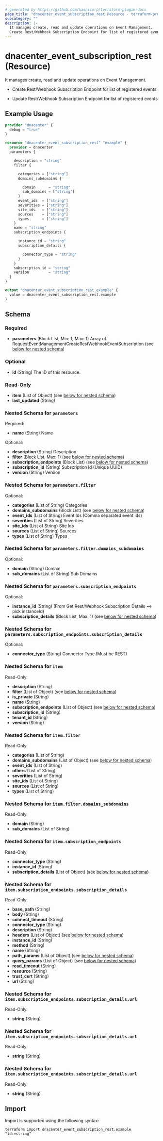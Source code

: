 ```yaml
---
# generated by https://github.com/hashicorp/terraform-plugin-docs
page_title: "dnacenter_event_subscription_rest Resource - terraform-provider-dnacenter"
subcategory: ""
description: |-
  It manages create, read and update operations on Event Management.
  Create Rest/Webhook Subscription Endpoint for list of registered eventsUpdate Rest/Webhook Subscription Endpoint for list of registered events
---
```


# dnacenter_event_subscription_rest (Resource)

It manages create, read and update operations on Event Management.

- Create Rest/Webhook Subscription Endpoint for list of registered events

- Update Rest/Webhook Subscription Endpoint for list of registered events

## Example Usage

```terraform
provider "dnacenter" {
  debug = "true"
}

resource "dnacenter_event_subscription_rest" "example" {
  provider = dnacenter
  parameters {

    description = "string"
    filter {

      categories = ["string"]
      domains_subdomains {

        domain      = "string"
        sub_domains = ["string"]
      }
      event_ids  = ["string"]
      severities = ["string"]
      site_ids   = ["string"]
      sources    = ["string"]
      types      = ["string"]
    }
    name = "string"
    subscription_endpoints {

      instance_id = "string"
      subscription_details {

        connector_type = "string"
      }
    }
    subscription_id = "string"
    version         = "string"
  }
}

output "dnacenter_event_subscription_rest_example" {
  value = dnacenter_event_subscription_rest.example
}
```

<!-- schema generated by tfplugindocs -->
## Schema

### Required

- **parameters** (Block List, Min: 1, Max: 1) Array of RequestEventManagementCreateRestWebhookEventSubscription (see [below for nested schema](#nestedblock--parameters))

### Optional

- **id** (String) The ID of this resource.

### Read-Only

- **item** (List of Object) (see [below for nested schema](#nestedatt--item))
- **last_updated** (String)

<a id="nestedblock--parameters"></a>
### Nested Schema for `parameters`

Required:

- **name** (String) Name

Optional:

- **description** (String) Description
- **filter** (Block List, Max: 1) (see [below for nested schema](#nestedblock--parameters--filter))
- **subscription_endpoints** (Block List) (see [below for nested schema](#nestedblock--parameters--subscription_endpoints))
- **subscription_id** (String) Subscription Id (Unique UUID)
- **version** (String) Version

<a id="nestedblock--parameters--filter"></a>
### Nested Schema for `parameters.filter`

Optional:

- **categories** (List of String) Categories
- **domains_subdomains** (Block List) (see [below for nested schema](#nestedblock--parameters--filter--domains_subdomains))
- **event_ids** (List of String) Event Ids (Comma separated event ids)
- **severities** (List of String) Severities
- **site_ids** (List of String) Site Ids
- **sources** (List of String) Sources
- **types** (List of String) Types

<a id="nestedblock--parameters--filter--domains_subdomains"></a>
### Nested Schema for `parameters.filter.domains_subdomains`

Optional:

- **domain** (String) Domain
- **sub_domains** (List of String) Sub Domains



<a id="nestedblock--parameters--subscription_endpoints"></a>
### Nested Schema for `parameters.subscription_endpoints`

Optional:

- **instance_id** (String) (From 	Get Rest/Webhook Subscription Details --> pick instanceId)
- **subscription_details** (Block List, Max: 1) (see [below for nested schema](#nestedblock--parameters--subscription_endpoints--subscription_details))

<a id="nestedblock--parameters--subscription_endpoints--subscription_details"></a>
### Nested Schema for `parameters.subscription_endpoints.subscription_details`

Optional:

- **connector_type** (String) Connector Type (Must be REST)




<a id="nestedatt--item"></a>
### Nested Schema for `item`

Read-Only:

- **description** (String)
- **filter** (List of Object) (see [below for nested schema](#nestedobjatt--item--filter))
- **is_private** (String)
- **name** (String)
- **subscription_endpoints** (List of Object) (see [below for nested schema](#nestedobjatt--item--subscription_endpoints))
- **subscription_id** (String)
- **tenant_id** (String)
- **version** (String)

<a id="nestedobjatt--item--filter"></a>
### Nested Schema for `item.filter`

Read-Only:

- **categories** (List of String)
- **domains_subdomains** (List of Object) (see [below for nested schema](#nestedobjatt--item--filter--domains_subdomains))
- **event_ids** (List of String)
- **others** (List of String)
- **severities** (List of String)
- **site_ids** (List of String)
- **sources** (List of String)
- **types** (List of String)

<a id="nestedobjatt--item--filter--domains_subdomains"></a>
### Nested Schema for `item.filter.domains_subdomains`

Read-Only:

- **domain** (String)
- **sub_domains** (List of String)



<a id="nestedobjatt--item--subscription_endpoints"></a>
### Nested Schema for `item.subscription_endpoints`

Read-Only:

- **connector_type** (String)
- **instance_id** (String)
- **subscription_details** (List of Object) (see [below for nested schema](#nestedobjatt--item--subscription_endpoints--subscription_details))

<a id="nestedobjatt--item--subscription_endpoints--subscription_details"></a>
### Nested Schema for `item.subscription_endpoints.subscription_details`

Read-Only:

- **base_path** (String)
- **body** (String)
- **connect_timeout** (String)
- **connector_type** (String)
- **description** (String)
- **headers** (List of Object) (see [below for nested schema](#nestedobjatt--item--subscription_endpoints--subscription_details--headers))
- **instance_id** (String)
- **method** (String)
- **name** (String)
- **path_params** (List of Object) (see [below for nested schema](#nestedobjatt--item--subscription_endpoints--subscription_details--path_params))
- **query_params** (List of Object) (see [below for nested schema](#nestedobjatt--item--subscription_endpoints--subscription_details--query_params))
- **read_timeout** (String)
- **resource** (String)
- **trust_cert** (String)
- **url** (String)

<a id="nestedobjatt--item--subscription_endpoints--subscription_details--headers"></a>
### Nested Schema for `item.subscription_endpoints.subscription_details.url`

Read-Only:

- **string** (String)


<a id="nestedobjatt--item--subscription_endpoints--subscription_details--path_params"></a>
### Nested Schema for `item.subscription_endpoints.subscription_details.url`

Read-Only:

- **string** (String)


<a id="nestedobjatt--item--subscription_endpoints--subscription_details--query_params"></a>
### Nested Schema for `item.subscription_endpoints.subscription_details.url`

Read-Only:

- **string** (String)

## Import

Import is supported using the following syntax:

```shell
terraform import dnacenter_event_subscription_rest.example "id:=string"
```
